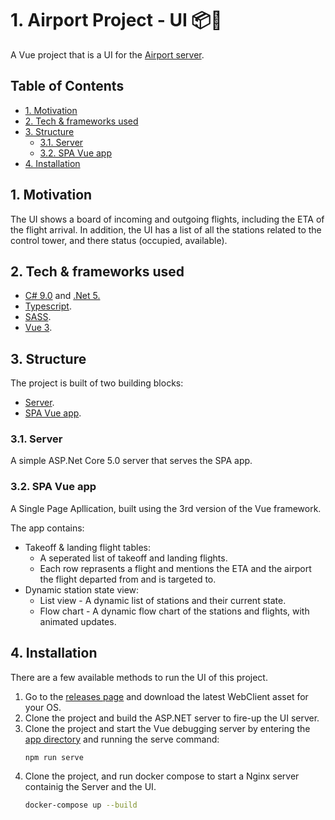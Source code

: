 # 1. Airport Project - UI 📦🥞

A Vue project that is a UI for the [Airport server](https://github.com/ChemiAtlow/AirportProject/tree/master/Server).

## Table of Contents

- [1. Motivation](#1-motivation)
- [2. Tech & frameworks used](#2-tech--frameworks-used)
- [3. Structure](#3-structure)
  - [3.1. Server](#31-server)
  - [3.2. SPA Vue app](#32-spa-vue-app)
- [4. Installation](#4-installation)

## 1. Motivation

The UI shows a board of incoming and outgoing flights, including the ETA of the flight arrival.
In addition, the UI has a list of all the stations related to the control tower, and there status (occupied, available).

## 2. Tech & frameworks used
- [C# 9.0](https://docs.microsoft.com/en-us/dotnet/csharp/whats-new/csharp-9) and [.Net 5.](https://github.com/dotnet/core/tree/master/release-notes/5.0)
-   [Typescript](https://github.com/microsoft/TypeScript).
-   [SASS](https://github.com/sass/sass).
-   [Vue 3](https://github.com/vuejs/vue-next).

## 3. Structure

The project is built of two building blocks:

-   [Server](#31-server).
-   [SPA Vue app](#32-SPA-Vue-app).

### 3.1. Server

A simple ASP.Net Core 5.0 server that serves the SPA app.
  
### 3.2. SPA Vue app
A Single Page Apllication, built using the 3rd version of the Vue framework.

The app contains:

-   Takeoff & landing flight tables:
    -   A seperated list of takeoff and landing flights.
    -   Each row reprasents a flight and mentions the ETA and the airport the flight departed from and is targeted to. 
-   Dynamic station state view:
    -   List view - A dynamic list of stations and their current state.
    -   Flow chart - A dynamic flow chart of the stations and flights, with animated updates.

## 4. Installation

There are a few available methods to run the UI of this project.
1.   Go to the [releases page](https://github.com/ChemiAtlow/AirportProject/releases/latest) and download the latest WebClient asset for your OS.
2.   Clone the project and build the ASP.NET server to fire-up the UI server.
3.   Clone the project and start the Vue debugging server by entering the [app directory](./app) and running the serve command:
     ```bash
     npm run serve
     ```
4. Clone the project, and run docker compose to start a Nginx server containig the Server and the UI.
    ```bash
    docker-compose up --build
    ```
